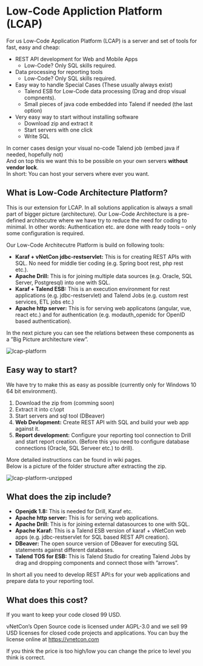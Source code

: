 # Low-Code Appliction Platform (LCAP)

For us Low-Code Application Platform (LCAP) is a server and set of tools for fast, easy and cheap:
* REST API development for Web and Mobile Apps
  * Low-Code? Only SQL skills required.
* Data processing for reporting tools
  * Low-Code? Only SQL skills required. 
* Easy way to handle Special Cases (These usually always exist)
  * Talend ESB for Low-Code data processing (Drag and drop visual compnents).
  * Small pieces of java code embedded into Talend if needed (the last option)
* Very easy way to start without installing software
  * Download zip and extract it
  * Start servers with one click
  * Write SQL 
  
In corner cases design your visual no-code Talend job (embed java if needed, hopefully not)  
And on top this we want this to be possible on your own servers __without vendor lock__.  
In short: You can host your servers where ever you want. 

## What is Low-Code Architecture Platform?

This is our extension for LCAP. In all solutions application is always a small part of bigger picture (architecture). Our Low-Code Architecture is a pre-defined architecutre where we have try to reduce the need for coding to minimal. In other words: Authentication etc. are done with ready tools – only some configuration is required. 

Our Low-Code Architecutre Platform is build on following tools:
* __Karaf + vNetCon jdbc-restservlet:__ This is for creating REST APIs with SQL. No need for middle tier coding (e.g. Spring boot rest, php rest etc.).
* __Apache Drill:__ This is for joining multiple data sources (e.g. Oracle, SQL Server, Postgresql) into one with SQL.
* __Karaf + Talend ESB:__ This is an execution environment for rest applications (e.g. jdbc-restservlet) and Talend Jobs (e.g. custom rest services, ETL jobs etc.)
* __Apache http server:__ This is for serving web applicatons (angular, vue, react etc.) and for authentication (e.g. modauth_openidc for OpenID based authentication).

In the next picture you can see the relations between these components as a ”Big Picture architecture view”.


  
![lcap-platform](http://vnetcon.s3-website-eu-west-1.amazonaws.com/img/lcap-architecture.png)


## Easy way to start?
We have try to make this as easy as possible (currently only for Windows 10 64 bit environment). 

1. Download the zip from (comming soon)
2. Extract it into c:\opt
3. Start servers and sql tool (DBeaver) 
3. __Web Devlopment:__ Create REST API with SQL and build your web app against it.
5. __Report development:__ Configure your reporting tool connection to Drill and start report creation. (Before this you need to configure database connections (Oracle, SQL Serveer etc.) to drill).

More detailed instructions can be found in wiki pages.  
Below is a picture of the folder structure after extracting the zip.
  
  
![lcap-platform-unzipped](http://vnetcon.s3-website-eu-west-1.amazonaws.com/img/unzipped.png)

  
 ## What does the zip include?
* __Openjdk 1.8:__ This is needed for Drill, Karaf etc.
* __Apache http server:__ This is for serving web applications.
* __Apache Drill:__ This is for joining external datasources to one with SQL.
* __Apache Karaf:__ This is a Talend ESB version of karaf + vNetCon web apps (e.g. jdbc-restservlet for SQL based REST API creation). 
* __DBeaver:__ The open source version of DBeaver for executing SQL statements against different databases.
* __Talend TOS for ESB:__ This is Talend Studio for creating Talend Jobs by drag and dropping components and connect those with ”arrows”.
  
In short all you need to develop REST API:s for your web applications and prepare data to your reporting tool.

## What does this cost?
If you want to keep your code closed 99 USD. 
  
vNetCon’s Open Source code is licensed under AGPL-3.0 and we sell 99 USD licenses for closed code projects and applications.
You can buy the license online at https://vnetcon.com
  
If you think the price is too high/low you can change the price to level you think is correct.


